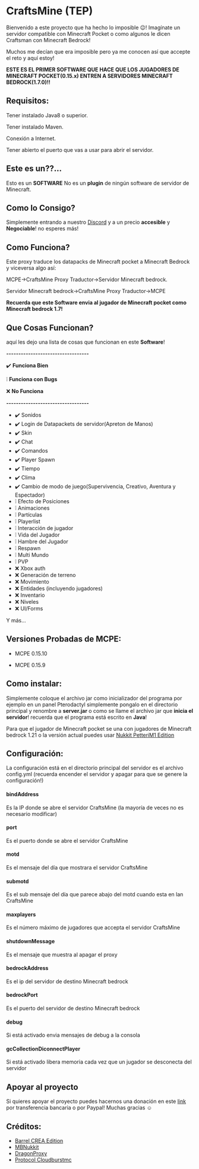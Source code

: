 # CraftsMine (TEP)
Bienvenido a este proyecto que ha hecho lo imposible 😉! Imagínate un servidor compatible con Minecraft Pocket o como algunos le dicen Craftsman con Minecraft Bedrock!

Muchos me decían que era imposible pero ya me conocen así que accepte el reto y aquí estoy!

**ESTE ES EL PRIMER SOFTWARE QUE HACE QUE LOS JUGADORES DE MINECRAFT POCKET(0.15.x) ENTREN A SERVIDORES MINECRAFT BEDROCK(1.7.0)!!**

## Requisitos:
Tener instalado Java8 o superior.

Tener instalado Maven.

Conexión a Internet.

Tener abierto el puerto que vas a usar para abrir el servidor.

## Este es un??...
Esto es un **SOFTWARE** No es un **plugin** de ningún software de servidor de Minecraft.

## Como lo Consigo?
Simplemente entrando a nuestro [Discord](https://discord.com/invite/mrmHcwxXff) y a un precio **accesible** y **Negociable**! no esperes más!

## Como Funciona?
Este proxy traduce los datapacks de Minecraft pocket a Minecraft Bedrock y viceversa algo así:

MCPE->CraftsMine Proxy Traductor->Servidor Minecraft bedrock.

Servidor Minecraft bedrock->CraftsMine Proxy Traductor->MCPE

**Recuerda que este Software envia al jugador de Minecraft pocket como Minecraft bedrock 1.7!**

## Que Cosas Funcionan?
aquí les dejo una lista de cosas que funcionan en este **Software**!

**----------------------------------**

✔️ **Funciona Bien**

❕ **Funciona con Bugs**

❌ **No Funciona**

**----------------------------------**

  - ✔️ Sonidos
  - ✔️ Login de Datapackets de servidor(Apreton de Manos)
  - ✔️ Skin
  - ✔️ Chat
  - ✔️ Comandos
  - ✔️ Player Spawn
  - ✔️ Tiempo
  - ✔️ Clima
  - ✔️ Cambio de modo de juego(Supervivencia, Creativo, Aventura y Espectador)
  - ❕ Efecto de Posiciones
  - ❕ Animaciones
  - ❕ Partículas
  - ❕ Playerlist
  - ❕ Interacción de jugador
  - ❕ Vida del Jugador
  - ❕ Hambre del Jugador
  - ❕ Respawn
  - ❕ Multi Mundo
  - ❕ PVP
  - ❌ Xbox auth
  - ❌ Generación de terreno
  - ❌ Movimiento
  - ❌ Entidades (incluyendo jugadores)
  - ❌ Inventario
  - ❌ Niveles
  - ❌ UI/Forms

  Y más...

## Versiones Probadas de MCPE:

 - MCPE 0.15.10

 - MCPE 0.15.9

## Como instalar:
Simplemente coloque el archivo jar como inicializador del programa por ejemplo en un panel Pterodactyl simplemente pongalo en el directorio principal y renombre a **server.jar** o como se llame el archivo jar que **inicia el servidor**! recuerda que el programa está escrito en **Java**!

Para que el jugador de Minecraft pocket se una con jugadores de Minecraft bedrock 1.21 o la versión actual puedes usar [Nukkit PetteriM1 Edition](https://github.com/PetteriM1/NukkitPetteriM1Edition/)

## Configuración:
La configuración está en el directorio principal del servidor es el archivo config.yml (recuerda encender el servidor y apagar para que se genere la configuración!)

#### bindAddress
Es la IP donde se abre el servidor CraftsMine (la mayoría de veces no es necesario modificar)

#### port
Es el puerto donde se abre el servidor CraftsMine

#### motd
Es el mensaje del día que mostrara el servidor CraftsMine

#### submotd
Es el sub mensaje del día que parece abajo del motd cuando esta en lan CraftsMine

#### maxplayers
Es el número máximo de jugadores que accepta el servidor CraftsMine

#### shutdownMessage
Es el mensaje que muestra al apagar el proxy

#### bedrockAddress
Es el ip del servidor de destino Minecraft bedrock

#### bedrockPort
Es el puerto del servidor de destino Minecraft bedrock

#### debug
Si está activado envia mensajes de debug a la consola

#### gcCollectionDiconnectPlayer
Si está activado libera memoria cada vez que un jugador se desconecta del servidor

## Apoyar al proyecto

Si quieres apoyar el proyecto puedes hacernos una donación en este [link](https://creadoresgames.blogspot.com/p/donaciones.html) por transferencia bancaria o por Paypal!
Muchas gracias ☺️

## Créditos:

  - [Barrel CREA Edition](https://github.com/Trollhunters501/Barrel-CREA-Edition/)
  - [MBNukkit](https://github.com/Trollhunters501/MBNukkit/)
  - [DragonProxy](https://github.com/robske110/DragonProxy/)
  - [Protocol Cloudburstmc](https://github.com/CloudburstMC/Protocol/)
